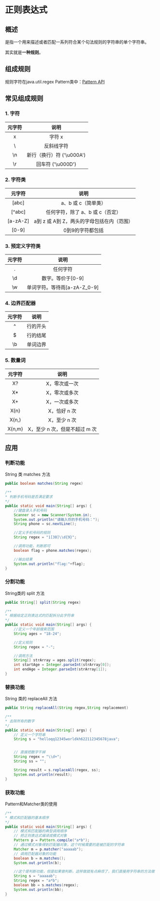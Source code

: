 # 正则表达式

## 概述

是指一个用来描述或者匹配一系列符合某个句法规则的字符串的单个字符串。

其实就是**一种规则**。

## 组成规则

规则字符在java.util.regex Pattern类中：[Pattern API](https://docs.oracle.com/javase/7/docs/api/java/util/regex/Pattern.html)

## 常见组成规则

### 1. 字符

| 元字符 |           说明            |
| :----: | :-----------------------: |
|   x    |          字符 x           |
|   \    |        反斜线字符         |
|   \n   | 新行（换行）符 ('\u000A') |
|   \r   |     回车符 ('\u000D')     |

### 2. 字符类

|  元字符  |                    说明                    |
| :------: | :----------------------------------------: |
|  [abc]   |            a、b 或 c（简单类）             |
|  [^abc]  |      任何字符，除了 a、b 或 c（否定）      |
| [a-zA-Z] | a到 z 或 A到 Z，两头的字母包括在内（范围） |
|  [0-9]   |              0到9的字符都包括              |

### 3. 预定义字符类

| 元字符 |             说明             |
| :----: | :--------------------------: |
|   .    |           任何字符           |
|   \d   |      数字。等价于[0-9]       |
|   \w   | 单词字符。等待雨[a-zA-Z_0-9] |

### 4. 边界匹配器

| 元字符 |   说明   |
| :----: | :------: |
|   ^    | 行的开头 |
|   $    | 行的结尾 |
|   \b   | 单词边界 |

### 5. 数量词

| 元字符 |             说明              |
| :----: | :---------------------------: |
|   X?   |         X，零次或一次         |
|   X*   |         X，零次或多次         |
|   X+   |         X，一次或多次         |
|  X{n}  |         X，恰好 n 次          |
| X{n,}  |         X，至少 n 次          |
| X{n,m} | X，至少 n 次，但是不超过 m 次 |

## 应用

### 判断功能

String 类 matches 方法 

```java
public boolean matches(String regex)
```

```java
/**
* 判断手机号码是否满足要求
*/
public static void main(String[] args) {
    //键盘录入手机号码
    Scanner sc = new Scanner(System.in);
    System.out.println("请输入你的手机号码：");
    String phone = sc.nextLine();

    //定义手机号码的规则
    String regex = "1[38]\\d{9}";

    //调用功能，判断即可
    boolean flag = phone.matches(regex);

    //输出结果
    System.out.println("flag:"+flag);
}
```



### 分割功能

String类的 split 方法

```java
public String[] split(String regex)
```

```java
/**
* 根据给定正则表达式的匹配拆分此字符串
*/
public static void main(String[] args) {
    //定义一个年龄搜索范围
    String ages = "18-24";

    //定义规则
    String regex = "-";

    //调用方法
    String[] strArray = ages.split(regex);
    int startAge = Integer.parseInt(strArray[0]);
    int endAge = Integer.parseInt(strArray[1]);
}
```



### 替换功能

String 类的 replaceAll 方法

```java
public String replaceAll(String regex,String replacement)
```

```java
/**
* 去除所有的数字
*/
public static void main(String[] args) {
    // 定义一个字符串
    String s = "helloqq12345worldkh622112345678java";


    // 直接把数字干掉
    String regex = "\\d+";
    String ss = "";

    String result = s.replaceAll(regex, ss);
    System.out.println(result);
}
```



### 获取功能

Pattern和Matcher类的使用

```java
/**
* 模式和匹配器的基本顺序
*/
public static void main(String[] args) {
    // 模式和匹配器的典型调用顺序
    // 把正则表达式编译成模式对象
    Pattern p = Pattern.compile("a*b");
    // 通过模式对象得到匹配器对象，这个时候需要的是被匹配的字符串
    Matcher m = p.matcher("aaaaab");
    // 调用匹配器对象的功能
    boolean b = m.matches();
    System.out.println(b);

    //这个是判断功能，但是如果做判断，这样做就有点麻烦了，我们直接用字符串的方法做
    String s = "aaaaab";
    String regex = "a*b";
    boolean bb = s.matches(regex);
    System.out.println(bb);
}
```